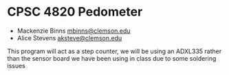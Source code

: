 CPSC 4820 Pedometer
======================

* Mackenzie Binns mbinns@clemson.edu
* Alice Stevens aksteve@clemson.edu

This program will act as a step counter, we will be using an ADXL335 rather than the sensor board we have been using in class due to some soldering issues
